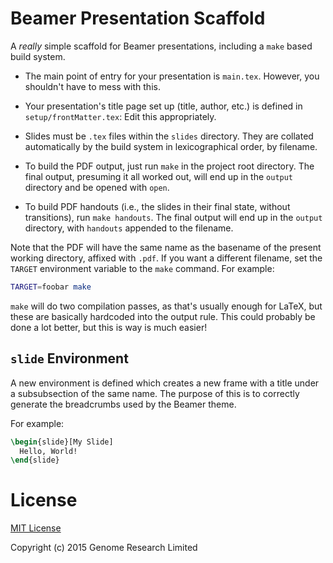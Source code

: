 # Beamer Presentation Scaffold

A *really* simple scaffold for Beamer presentations, including a `make`
based build system.

* The main point of entry for your presentation is `main.tex`. However,
  you shouldn't have to mess with this.

* Your presentation's title page set up (title, author, etc.) is defined
  in `setup/frontMatter.tex`: Edit this appropriately.
  
* Slides must be `.tex` files within the `slides` directory. They are
  collated automatically by the build system in lexicographical order,
  by filename.

* To build the PDF output, just run `make` in the project root
  directory. The final output, presuming it all worked out, will end up
  in the `output` directory and be opened with `open`.

* To build PDF handouts (i.e., the slides in their final state, without
  transitions), run `make handouts`. The final output will end up in the
  `output` directory, with `handouts` appended to the filename.

Note that the PDF will have the same name as the basename of the present
working directory, affixed with `.pdf`. If you want a different
filename, set the `TARGET` environment variable to the `make` command.
For example:

```sh
TARGET=foobar make
```

`make` will do two compilation passes, as that's usually enough for
LaTeX, but these are basically hardcoded into the output rule. This
could probably be done a lot better, but this is way is much easier!

## `slide` Environment

A new environment is defined which creates a new frame with a title
under a subsubsection of the same name. The purpose of this is to
correctly generate the breadcrumbs used by the Beamer theme.

For example:

```latex
\begin{slide}[My Slide]
  Hello, World!
\end{slide}
```

# License

[MIT License](LICENSE)

Copyright (c) 2015 Genome Research Limited
